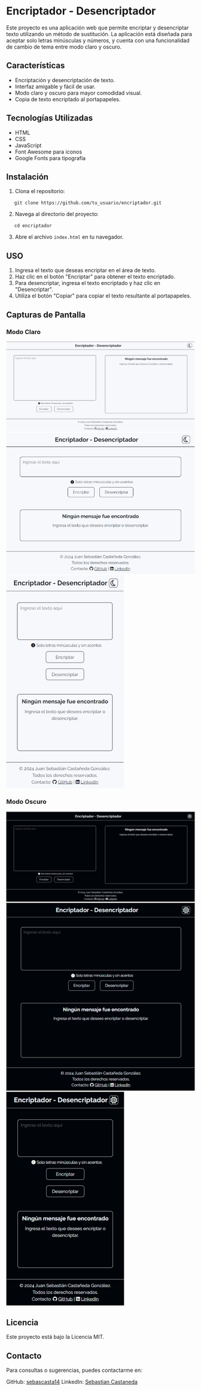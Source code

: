 # Encriptador - Desencriptador

Este proyecto es una aplicación web que permite encriptar y desencriptar texto utilizando un método de sustitución. La aplicación está diseñada para aceptar solo letras minúsculas y números, y cuenta con una funcionalidad de cambio de tema entre modo claro y oscuro.

## Características

- Encriptación y desencriptación de texto.
- Interfaz amigable y fácil de usar.
- Modo claro y oscuro para mayor comodidad visual.
- Copia de texto encriptado al portapapeles.

## Tecnologías Utilizadas

- HTML
- CSS
- JavaScript
- Font Awesome para iconos
- Google Fonts para tipografía

## Instalación

1. Clona el repositorio:

```
   git clone https://github.com/tu_usuario/encriptador.git
```

2. Navega al directorio del proyecto:

```
   cd encriptador
```

3. Abre el archivo `index.html` en tu navegador.

## USO

1. Ingresa el texto que deseas encriptar en el área de texto.
2. Haz clic en el botón "Encriptar" para obtener el texto encriptado.
3. Para desencriptar, ingresa el texto encriptado y haz clic en "Desencriptar".
4. Utiliza el botón "Copiar" para copiar el texto resultante al portapapeles.

## Capturas de Pantalla

### Modo Claro

![Modo Claro](./assets/modo_claro1.png)
![Modo Claro](./assets/modo_claro2.png)
![Modo Claro](./assets/modo_claro3.png)

### Modo Oscuro

![Modo Oscuro](./assets/modo_oscuro1.png)
![Modo Oscuro](./assets/modo_oscuro2.png)
![Modo Oscuro](./assets/modo_oscuro3.png)

## Licencia

Este proyecto está bajo la Licencia MIT.

## Contacto

Para consultas o sugerencias, puedes contactarme en:

GitHub: [sebascasta14](https://github.com/sebascasta14)
LinkedIn: [Sebastian Castaneda](https://www.linkedin.com/in/sebastian-castaneda-27564b236/)
